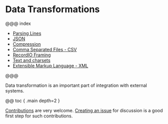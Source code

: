 # Data Transformations


@@@ index

* [Parsing Lines](parsing-lines.md)
* [JSON](json.md)
* [Compression](compression.md)
* [Comma Separated Files - CSV](csv.md)
* [RecordIO Framing](simple-codecs.md)
* [Text and charsets](text.md)
* [Extensible Markup Language - XML](xml.md)

@@@

Data transformation is an important part of integration with external systems.

@@ toc { .main depth=2 }

[Contributions](https://github.com/apache/incubator-pekko-connectors/blob/main/CONTRIBUTING.md) are very welcome.
[Creating an issue](https://github.com/apache/incubator-pekko-connectors/issues) for discussion is a good first step for such contributions.


